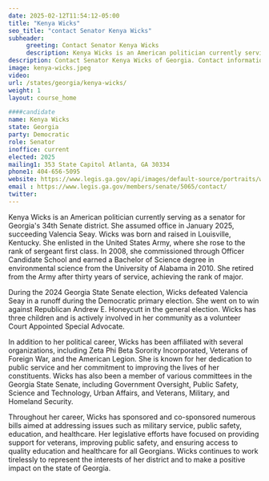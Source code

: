 ```yaml
---
date: 2025-02-12T11:54:12-05:00
title: "Kenya Wicks"
seo_title: "contact Senator Kenya Wicks"
subheader:
     greeting: Contact Senator Kenya Wicks
     description: Kenya Wicks is an American politician currently serving as a senator for Georgia's 34th Senate district. She assumed office in January 2025, succeeding Valencia Seay. Her current term ends on January 11, 2027.
description: Contact Senator Kenya Wicks of Georgia. Contact information for Kenya Wicks includes email address, phone number, and mailing address.
image: kenya-wicks.jpeg
video:
url: /states/georgia/kenya-wicks/
weight: 1
layout: course_home

####candidate
name: Kenya Wicks
state: Georgia
party: Democratic
role: Senator
inoffice: current
elected: 2025
mailing1: 353 State Capitol Atlanta, GA 30334
phone1: 404-656-5095
website: https://www.legis.ga.gov/api/images/default-source/portraits/wicks-kenya-5065.jpg/
email : https://www.legis.ga.gov/members/senate/5065/contact/
twitter: 
---
```

Kenya Wicks is an American politician currently serving as a senator for Georgia's 34th Senate district. She assumed office in January 2025, succeeding Valencia Seay. Wicks was born and raised in Louisville, Kentucky. She enlisted in the United States Army, where she rose to the rank of sergeant first class. In 2008, she commissioned through Officer Candidate School and earned a Bachelor of Science degree in environmental science from the University of Alabama in 2010. She retired from the Army after thirty years of service, achieving the rank of major.

During the 2024 Georgia State Senate election, Wicks defeated Valencia Seay in a runoff during the Democratic primary election. She went on to win against Republican Andrew E. Honeycutt in the general election. Wicks has three children and is actively involved in her community as a volunteer Court Appointed Special Advocate.

In addition to her political career, Wicks has been affiliated with several organizations, including Zeta Phi Beta Sorority Incorporated, Veterans of Foreign War, and the American Legion. She is known for her dedication to public service and her commitment to improving the lives of her constituents. Wicks has also been a member of various committees in the Georgia State Senate, including Government Oversight, Public Safety, Science and Technology, Urban Affairs, and Veterans, Military, and Homeland Security.

Throughout her career, Wicks has sponsored and co-sponsored numerous bills aimed at addressing issues such as military service, public safety, education, and healthcare. Her legislative efforts have focused on providing support for veterans, improving public safety, and ensuring access to quality education and healthcare for all Georgians. Wicks continues to work tirelessly to represent the interests of her district and to make a positive impact on the state of Georgia.
